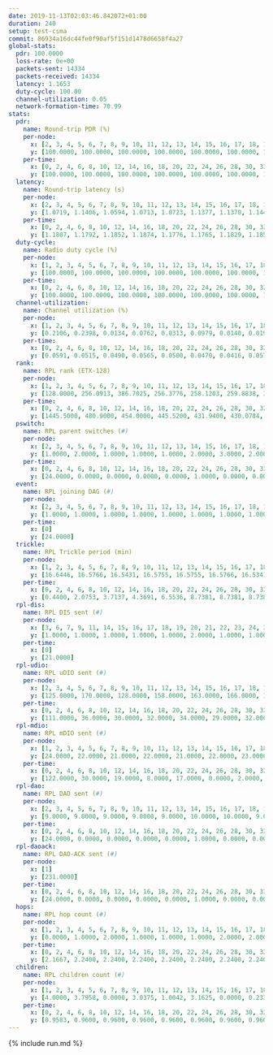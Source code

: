 ```yaml
---
date: 2019-11-13T02:03:46.842072+01:00
duration: 240
setup: test-csma
commit: 86934a16dc44fe0f90af5f151d1478d6658f4a27
global-stats:
  pdr: 100.0000
  loss-rate: 0e+00
  packets-sent: 14334
  packets-received: 14334
  latency: 1.1653
  duty-cycle: 100.00
  channel-utilization: 0.05
  network-formation-time: 70.99
stats:
  pdr:
    name: Round-trip PDR (%)
    per-node:
      x: [2, 3, 4, 5, 6, 7, 8, 9, 10, 11, 12, 13, 14, 15, 16, 17, 18, 19, 20, 21, 22, 23, 24, 25]
      y: [100.0000, 100.0000, 100.0000, 100.0000, 100.0000, 100.0000, 100.0000, 100.0000, 100.0000, 100.0000, 100.0000, 100.0000, 100.0000, 100.0000, 100.0000, 100.0000, 100.0000, 100.0000, 100.0000, 100.0000, 100.0000, 100.0000, 100.0000, 100.0000]
    per-time:
      x: [0, 2, 4, 6, 8, 10, 12, 14, 16, 18, 20, 22, 24, 26, 28, 30, 32, 34, 36, 38, 40, 42, 44, 46, 48, 50, 52, 54, 56, 58, 60, 62, 64, 66, 68, 70, 72, 74, 76, 78, 80, 82, 84, 86, 88, 90, 92, 94, 96, 98, 100, 102, 104, 106, 108, 110, 112, 114, 116, 118, 120, 122, 124, 126, 128, 130, 132, 134, 136, 138, 140, 142, 144, 146, 148, 150, 152, 154, 156, 158, 160, 162, 164, 166, 168, 170, 172, 174, 176, 178, 180, 182, 184, 186, 188, 190, 192, 194, 196, 198, 200, 202, 204, 206, 208, 210, 212, 214, 216, 218, 220, 222, 224, 226, 228, 230, 232, 234, 236, 238, 240]
      y: [100.0000, 100.0000, 100.0000, 100.0000, 100.0000, 100.0000, 100.0000, 100.0000, 100.0000, 100.0000, 100.0000, 100.0000, 100.0000, 100.0000, 100.0000, 100.0000, 100.0000, 100.0000, 100.0000, 100.0000, 100.0000, 100.0000, 100.0000, 100.0000, 100.0000, 100.0000, 100.0000, 100.0000, 100.0000, 100.0000, 100.0000, 100.0000, 100.0000, 100.0000, 100.0000, 100.0000, 100.0000, 100.0000, 100.0000, 100.0000, 100.0000, 100.0000, 100.0000, 100.0000, 100.0000, 100.0000, 100.0000, 100.0000, 100.0000, 100.0000, 100.0000, 100.0000, 100.0000, 100.0000, 100.0000, 100.0000, 100.0000, 100.0000, 100.0000, 100.0000, 100.0000, 100.0000, 100.0000, 100.0000, 100.0000, 100.0000, 100.0000, 100.0000, 100.0000, 100.0000, 100.0000, 100.0000, 100.0000, 100.0000, 100.0000, 100.0000, 100.0000, 100.0000, 100.0000, 100.0000, 100.0000, 100.0000, 100.0000, 100.0000, 100.0000, 100.0000, 100.0000, 100.0000, 100.0000, 100.0000, 100.0000, 100.0000, 100.0000, 100.0000, 100.0000, 100.0000, 100.0000, 100.0000, 100.0000, 100.0000, 100.0000, 100.0000, 100.0000, 100.0000, 100.0000, 100.0000, 100.0000, 100.0000, 100.0000, 100.0000, 100.0000, 100.0000, 100.0000, 100.0000, 100.0000, 100.0000, 100.0000, 100.0000, 100.0000, 100.0000, null]
  latency:
    name: Round-trip latency (s)
    per-node:
      x: [2, 3, 4, 5, 6, 7, 8, 9, 10, 11, 12, 13, 14, 15, 16, 17, 18, 19, 20, 21, 22, 23, 24, 25]
      y: [1.0719, 1.1406, 1.0594, 1.0713, 1.0723, 1.1377, 1.1370, 1.1449, 1.1259, 1.1398, 1.1431, 1.1453, 1.2095, 1.1451, 1.1478, 1.1445, 1.2127, 1.2131, 1.2120, 1.2130, 1.2167, 1.2892, 1.3047, 1.2896]
    per-time:
      x: [0, 2, 4, 6, 8, 10, 12, 14, 16, 18, 20, 22, 24, 26, 28, 30, 32, 34, 36, 38, 40, 42, 44, 46, 48, 50, 52, 54, 56, 58, 60, 62, 64, 66, 68, 70, 72, 74, 76, 78, 80, 82, 84, 86, 88, 90, 92, 94, 96, 98, 100, 102, 104, 106, 108, 110, 112, 114, 116, 118, 120, 122, 124, 126, 128, 130, 132, 134, 136, 138, 140, 142, 144, 146, 148, 150, 152, 154, 156, 158, 160, 162, 164, 166, 168, 170, 172, 174, 176, 178, 180, 182, 184, 186, 188, 190, 192, 194, 196, 198, 200, 202, 204, 206, 208, 210, 212, 214, 216, 218, 220, 222, 224, 226, 228, 230, 232, 234, 236, 238, 240]
      y: [1.1807, 1.1792, 1.1852, 1.1874, 1.1776, 1.1765, 1.1829, 1.1852, 1.1822, 1.1718, 1.1762, 1.1798, 1.1844, 1.1820, 1.1646, 1.1815, 1.1774, 1.1793, 1.1862, 1.1867, 1.1707, 1.1829, 1.1737, 1.1884, 1.1726, 1.1652, 1.1756, 1.1849, 1.1599, 1.1715, 1.1778, 1.1801, 1.1708, 1.1773, 1.1728, 1.1655, 1.1764, 1.1792, 1.1762, 1.1773, 1.1759, 1.1705, 1.1376, 1.1694, 1.1508, 1.1506, 1.1815, 1.1744, 1.1774, 1.1713, 1.1753, 1.1849, 1.1738, 1.1747, 1.1607, 1.1626, 1.1696, 1.1605, 1.1650, 1.1596, 1.1565, 1.1730, 1.1536, 1.1675, 1.1572, 1.1582, 1.1679, 1.1571, 1.1728, 1.1568, 1.1494, 1.1640, 1.1670, 1.1594, 1.1566, 1.1554, 1.1647, 1.1589, 1.1531, 1.1710, 1.1629, 1.1693, 1.1552, 1.1699, 1.1522, 1.1580, 1.1686, 1.1416, 1.1487, 1.1460, 1.1511, 1.1595, 1.1539, 1.1581, 1.1549, 1.1426, 1.1569, 1.1501, 1.1560, 1.1606, 1.1643, 1.1537, 1.1693, 1.1499, 1.1460, 1.1478, 1.1469, 1.1490, 1.1471, 1.1475, 1.1616, 1.1469, 1.1578, 1.1366, 1.1544, 1.1460, 1.1482, 1.1580, 1.1565, 1.1426, null]
  duty-cycle:
    name: Radio duty cycle (%)
    per-node:
      x: [1, 2, 3, 4, 5, 6, 7, 8, 9, 10, 11, 12, 13, 14, 15, 16, 17, 18, 19, 20, 21, 22, 23, 24, 25]
      y: [100.0000, 100.0000, 100.0000, 100.0000, 100.0000, 100.0000, 100.0000, 100.0000, 100.0000, 100.0000, 100.0000, 100.0000, 100.0000, 100.0000, 100.0000, 100.0000, 100.0000, 100.0000, 100.0000, 100.0000, 100.0000, 100.0000, 100.0000, 100.0000, 100.0000]
    per-time:
      x: [0, 2, 4, 6, 8, 10, 12, 14, 16, 18, 20, 22, 24, 26, 28, 30, 32, 34, 36, 38, 40, 42, 44, 46, 48, 50, 52, 54, 56, 58, 60, 62, 64, 66, 68, 70, 72, 74, 76, 78, 80, 82, 84, 86, 88, 90, 92, 94, 96, 98, 100, 102, 104, 106, 108, 110, 112, 114, 116, 118, 120, 122, 124, 126, 128, 130, 132, 134, 136, 138, 140, 142, 144, 146, 148, 150, 152, 154, 156, 158, 160, 162, 164, 166, 168, 170, 172, 174, 176, 178, 180, 182, 184, 186, 188, 190, 192, 194, 196, 198, 200, 202, 204, 206, 208, 210, 212, 214, 216, 218, 220, 222, 224, 226, 228, 230, 232, 234, 236, 238]
      y: [100.0000, 100.0000, 100.0000, 100.0000, 100.0000, 100.0000, 100.0000, 100.0000, 100.0000, 100.0000, 100.0000, 100.0000, 100.0000, 100.0000, 100.0000, 100.0000, 100.0000, 100.0000, 100.0000, 100.0000, 100.0000, 100.0000, 100.0000, 100.0000, 100.0000, 100.0000, 100.0000, 100.0000, 100.0000, 100.0000, 100.0000, 100.0000, 100.0000, 100.0000, 100.0000, 100.0000, 100.0000, 100.0000, 100.0000, 100.0000, 100.0000, 100.0000, 100.0000, 100.0000, 100.0000, 100.0000, 100.0000, 100.0000, 100.0000, 100.0000, 100.0000, 100.0000, 100.0000, 100.0000, 100.0000, 100.0000, 100.0000, 100.0000, 100.0000, 100.0000, 100.0000, 100.0000, 100.0000, 100.0000, 100.0000, 100.0000, 100.0000, 100.0000, 100.0000, 100.0000, 100.0000, 100.0000, 100.0000, 100.0000, 100.0000, 100.0000, 100.0000, 100.0000, 100.0000, 100.0000, 100.0000, 100.0000, 100.0000, 100.0000, 100.0000, 100.0000, 100.0000, 100.0000, 100.0000, 100.0000, 100.0000, 100.0000, 100.0000, 100.0000, 100.0000, 100.0000, 100.0000, 100.0000, 100.0000, 100.0000, 100.0000, 100.0000, 100.0000, 100.0000, 100.0000, 100.0000, 100.0000, 100.0000, 100.0000, 100.0000, 100.0000, 100.0000, 100.0000, 100.0000, 100.0000, 100.0000, 100.0000, 100.0000, 100.0000, 100.0000]
  channel-utilization:
    name: Channel utilization (%)
    per-node:
      x: [1, 2, 3, 4, 5, 6, 7, 8, 9, 10, 11, 12, 13, 14, 15, 16, 17, 18, 19, 20, 21, 22, 23, 24, 25]
      y: [0.2106, 0.2398, 0.0134, 0.0762, 0.0313, 0.0979, 0.0140, 0.0194, 0.0181, 0.0146, 0.0202, 0.0154, 0.0144, 0.0139, 0.0983, 0.0999, 0.0278, 0.0272, 0.0335, 0.0394, 0.0174, 0.0200, 0.0142, 0.0147, 0.0150]
    per-time:
      x: [0, 2, 4, 6, 8, 10, 12, 14, 16, 18, 20, 22, 24, 26, 28, 30, 32, 34, 36, 38, 40, 42, 44, 46, 48, 50, 52, 54, 56, 58, 60, 62, 64, 66, 68, 70, 72, 74, 76, 78, 80, 82, 84, 86, 88, 90, 92, 94, 96, 98, 100, 102, 104, 106, 108, 110, 112, 114, 116, 118, 120, 122, 124, 126, 128, 130, 132, 134, 136, 138, 140, 142, 144, 146, 148, 150, 152, 154, 156, 158, 160, 162, 164, 166, 168, 170, 172, 174, 176, 178, 180, 182, 184, 186, 188, 190, 192, 194, 196, 198, 200, 202, 204, 206, 208, 210, 212, 214, 216, 218, 220, 222, 224, 226, 228, 230, 232, 234, 236, 238]
      y: [0.0591, 0.0515, 0.0490, 0.0565, 0.0500, 0.0470, 0.0416, 0.0571, 0.0479, 0.0439, 0.0507, 0.0484, 0.0465, 0.0486, 0.0595, 0.0483, 0.0461, 0.0475, 0.0493, 0.0446, 0.0502, 0.0479, 0.0479, 0.0506, 0.0495, 0.0472, 0.0445, 0.0491, 0.0569, 0.0488, 0.0455, 0.0556, 0.0499, 0.0497, 0.0488, 0.0462, 0.0462, 0.0478, 0.0486, 0.0493, 0.0497, 0.0467, 0.0511, 0.0505, 0.0476, 0.0433, 0.0479, 0.0464, 0.0495, 0.0499, 0.0493, 0.0485, 0.0501, 0.0475, 0.0478, 0.0447, 0.0509, 0.0544, 0.0489, 0.0460, 0.0463, 0.0483, 0.0456, 0.0512, 0.0455, 0.0456, 0.0469, 0.0454, 0.0488, 0.0489, 0.0496, 0.0512, 0.0498, 0.0500, 0.0462, 0.0427, 0.0472, 0.0480, 0.0483, 0.0461, 0.0482, 0.0483, 0.0464, 0.0501, 0.0474, 0.0513, 0.0509, 0.0473, 0.0459, 0.0434, 0.0484, 0.0462, 0.0497, 0.0449, 0.0480, 0.0452, 0.0474, 0.0478, 0.0467, 0.0487, 0.0502, 0.0502, 0.0496, 0.0443, 0.0463, 0.0492, 0.0456, 0.0450, 0.0451, 0.0436, 0.0477, 0.0449, 0.0457, 0.0503, 0.0494, 0.0464, 0.0459, 0.0486, 0.0429, 0.0523]
  rank:
    name: RPL rank (ETX-128)
    per-node:
      x: [1, 2, 3, 4, 5, 6, 7, 8, 9, 10, 11, 12, 13, 14, 15, 16, 17, 18, 19, 20, 21, 22, 23, 24, 25]
      y: [128.0000, 256.0913, 386.7025, 256.3776, 258.1203, 259.8838, 390.9793, 392.2181, 397.2438, 387.2365, 391.2241, 398.4959, 398.6224, 521.3699, 395.1860, 394.3154, 395.9668, 523.0610, 526.1844, 525.2398, 528.3786, 532.5144, 918.7347, 663.3320, 666.5082]
    per-time:
      x: [0, 2, 4, 6, 8, 10, 12, 14, 16, 18, 20, 22, 24, 26, 28, 30, 32, 34, 36, 38, 40, 42, 44, 46, 48, 50, 52, 54, 56, 58, 60, 62, 64, 66, 68, 70, 72, 74, 76, 78, 80, 82, 84, 86, 88, 90, 92, 94, 96, 98, 100, 102, 104, 106, 108, 110, 112, 114, 116, 118, 120, 122, 124, 126, 128, 130, 132, 134, 136, 138, 140, 142, 144, 146, 148, 150, 152, 154, 156, 158, 160, 162, 164, 166, 168, 170, 172, 174, 176, 178, 180, 182, 184, 186, 188, 190, 192, 194, 196, 198, 200, 202, 204, 206, 208, 210, 212, 214, 216, 218, 220, 222, 224, 226, 228, 230, 232, 234, 236, 238]
      y: [1445.5000, 480.9000, 454.0000, 445.5200, 431.9400, 430.0784, 423.7000, 426.8800, 424.3800, 422.8600, 421.3400, 421.6400, 423.0800, 425.8000, 427.0600, 426.6400, 423.2000, 423.5200, 422.6800, 423.5400, 423.1400, 423.2800, 427.1000, 426.5400, 425.8200, 426.8400, 424.8600, 423.2000, 422.7059, 423.5800, 429.5882, 424.8800, 425.2400, 430.7885, 424.5400, 425.5400, 424.2200, 424.2200, 425.1400, 423.7800, 424.5600, 425.1000, 429.9412, 426.5000, 429.6275, 427.8846, 424.5400, 425.6600, 425.3400, 428.2745, 423.4600, 426.9608, 424.8600, 427.3269, 421.0800, 421.8600, 430.9423, 422.1400, 425.1200, 423.5200, 423.6400, 424.7200, 427.1887, 424.9800, 426.6078, 422.4000, 421.9200, 423.9000, 422.9020, 423.3800, 429.1961, 424.3400, 424.2400, 429.2885, 422.9216, 419.8200, 419.6200, 419.8000, 422.1200, 421.2200, 421.6400, 423.2000, 421.4902, 426.4038, 420.3400, 420.0784, 418.7000, 418.4200, 418.1600, 419.5000, 418.9216, 420.3725, 419.7451, 418.8600, 422.0200, 421.0784, 419.0600, 420.0200, 420.1200, 420.6863, 418.2000, 418.7800, 419.0000, 418.0600, 417.6000, 422.8431, 417.1000, 417.4000, 416.3000, 416.1800, 417.1200, 416.5800, 417.2200, 419.1000, 421.9000, 423.1000, 422.1200, 421.7843, 424.2222, 418.5200]
  pswitch:
    name: RPL parent switches (#)
    per-node:
      x: [2, 3, 4, 5, 6, 7, 8, 9, 10, 11, 12, 13, 14, 15, 16, 17, 18, 19, 20, 21, 22, 23, 24, 25]
      y: [1.0000, 2.0000, 1.0000, 1.0000, 1.0000, 2.0000, 3.0000, 2.0000, 1.0000, 1.0000, 2.0000, 1.0000, 6.0000, 2.0000, 1.0000, 1.0000, 6.0000, 4.0000, 6.0000, 3.0000, 3.0000, 5.0000, 4.0000, 4.0000]
    per-time:
      x: [0, 2, 4, 6, 8, 10, 12, 14, 16, 18, 20, 22, 24, 26, 28, 30, 32, 34, 36, 38, 40, 42, 44, 46, 48, 50, 52, 54, 56, 58, 60, 62, 64, 66, 68, 70, 72, 74, 76, 78, 80, 82, 84, 86, 88, 90, 92, 94, 96, 98, 100, 102, 104, 106, 108, 110, 112, 114, 116, 118, 120, 122, 124, 126, 128, 130, 132, 134, 136, 138, 140, 142, 144, 146, 148, 150, 152, 154, 156, 158, 160, 162, 164, 166, 168, 170, 172, 174, 176, 178, 180, 182, 184, 186, 188, 190, 192, 194, 196, 198, 200, 202, 204, 206, 208, 210, 212, 214, 216, 218, 220, 222, 224, 226, 228, 230, 232, 234, 236]
      y: [24.0000, 0.0000, 0.0000, 0.0000, 0.0000, 1.0000, 0.0000, 0.0000, 0.0000, 0.0000, 0.0000, 0.0000, 0.0000, 0.0000, 0.0000, 0.0000, 0.0000, 0.0000, 0.0000, 0.0000, 0.0000, 0.0000, 0.0000, 0.0000, 0.0000, 0.0000, 0.0000, 0.0000, 1.0000, 0.0000, 1.0000, 0.0000, 0.0000, 2.0000, 0.0000, 0.0000, 0.0000, 0.0000, 0.0000, 0.0000, 0.0000, 0.0000, 1.0000, 0.0000, 1.0000, 2.0000, 0.0000, 0.0000, 0.0000, 1.0000, 0.0000, 1.0000, 0.0000, 2.0000, 0.0000, 0.0000, 2.0000, 0.0000, 0.0000, 0.0000, 0.0000, 0.0000, 3.0000, 0.0000, 1.0000, 0.0000, 0.0000, 0.0000, 1.0000, 0.0000, 1.0000, 0.0000, 0.0000, 2.0000, 1.0000, 0.0000, 0.0000, 0.0000, 0.0000, 0.0000, 0.0000, 0.0000, 1.0000, 2.0000, 0.0000, 1.0000, 0.0000, 0.0000, 0.0000, 0.0000, 1.0000, 1.0000, 1.0000, 0.0000, 0.0000, 1.0000, 0.0000, 0.0000, 0.0000, 1.0000, 0.0000, 0.0000, 0.0000, 0.0000, 0.0000, 1.0000, 0.0000, 0.0000, 0.0000, 0.0000, 0.0000, 0.0000, 0.0000, 0.0000, 0.0000, 0.0000, 0.0000, 1.0000, 4.0000]
  event:
    name: RPL joining DAG (#)
    per-node:
      x: [2, 3, 4, 5, 6, 7, 8, 9, 10, 11, 12, 13, 14, 15, 16, 17, 18, 19, 20, 21, 22, 23, 24, 25]
      y: [1.0000, 1.0000, 1.0000, 1.0000, 1.0000, 1.0000, 1.0000, 1.0000, 1.0000, 1.0000, 1.0000, 1.0000, 1.0000, 1.0000, 1.0000, 1.0000, 1.0000, 1.0000, 1.0000, 1.0000, 1.0000, 1.0000, 1.0000, 1.0000]
    per-time:
      x: [0]
      y: [24.0000]
  trickle:
    name: RPL Trickle period (min)
    per-node:
      x: [1, 2, 3, 4, 5, 6, 7, 8, 9, 10, 11, 12, 13, 14, 15, 16, 17, 18, 19, 20, 21, 22, 23, 24, 25]
      y: [16.6446, 16.5766, 16.5431, 16.5755, 16.5755, 16.5766, 16.5341, 16.5829, 16.5792, 16.5755, 16.5766, 16.5341, 16.5302, 16.5139, 16.5341, 16.5302, 16.5302, 16.5444, 16.5418, 16.5488, 16.5329, 16.5374, 16.5378, 16.5340, 16.5365]
    per-time:
      x: [0, 2, 4, 6, 8, 10, 12, 14, 16, 18, 20, 22, 24, 26, 28, 30, 32, 34, 36, 38, 40, 42, 44, 46, 48, 50, 52, 54, 56, 58, 60, 62, 64, 66, 68, 70, 72, 74, 76, 78, 80, 82, 84, 86, 88, 90, 92, 94, 96, 98, 100, 102, 104, 106, 108, 110, 112, 114, 116, 118, 120, 122, 124, 126, 128, 130, 132, 134, 136, 138, 140, 142, 144, 146, 148, 150, 152, 154, 156, 158, 160, 162, 164, 166, 168, 170, 172, 174, 176, 178, 180, 182, 184, 186, 188, 190, 192, 194, 196, 198, 200, 202, 204, 206, 208, 210, 212, 214, 216, 218, 220, 222, 224, 226, 228, 230, 232, 234, 236, 238]
      y: [0.4400, 2.0753, 3.7137, 4.3691, 6.5536, 8.7381, 8.7381, 8.7381, 10.3110, 17.4763, 17.4763, 17.4763, 17.4763, 17.4763, 17.4763, 17.4763, 17.4763, 17.4763, 17.4763, 17.4763, 17.4763, 17.4763, 17.4763, 17.4763, 17.4763, 17.4763, 17.4763, 17.4763, 17.4763, 17.4763, 17.4763, 17.4763, 17.4763, 17.4763, 17.4763, 17.4763, 17.4763, 17.4763, 17.4763, 17.4763, 17.4763, 17.4763, 17.4763, 17.4763, 17.4763, 17.4763, 17.4763, 17.4763, 17.4763, 17.4763, 17.4763, 17.4763, 17.4763, 17.4763, 17.4763, 17.4763, 17.4763, 17.4763, 17.4763, 17.4763, 17.4763, 17.4763, 17.4763, 17.4763, 17.4763, 17.4763, 17.4763, 17.4763, 17.4763, 17.4763, 17.4763, 17.4763, 17.4763, 17.4763, 17.4763, 17.4763, 17.4763, 17.4763, 17.4763, 17.4763, 17.4763, 17.4763, 17.4763, 17.4763, 17.4763, 17.4763, 17.4763, 17.4763, 17.4763, 17.4763, 17.4763, 17.4763, 17.4763, 17.4763, 17.4763, 17.4763, 17.4763, 17.4763, 17.4763, 17.4763, 17.4763, 17.4763, 17.4763, 17.4763, 17.4763, 17.4763, 17.4763, 17.4763, 17.4763, 17.4763, 17.4763, 17.4763, 17.4763, 17.4763, 17.4763, 17.4763, 17.4763, 17.4763, 17.4763, 17.4763]
  rpl-dis:
    name: RPL DIS sent (#)
    per-node:
      x: [3, 6, 7, 9, 11, 14, 15, 16, 17, 18, 19, 20, 21, 22, 23, 24, 25]
      y: [1.0000, 1.0000, 1.0000, 1.0000, 1.0000, 2.0000, 1.0000, 1.0000, 1.0000, 2.0000, 1.0000, 1.0000, 1.0000, 1.0000, 2.0000, 2.0000, 1.0000]
    per-time:
      x: [0]
      y: [21.0000]
  rpl-udio:
    name: RPL uDIO sent (#)
    per-node:
      x: [2, 3, 4, 5, 6, 7, 8, 9, 10, 11, 12, 13, 14, 15, 16, 17, 18, 19, 20, 21, 22, 23, 24, 25]
      y: [125.0000, 170.0000, 128.0000, 158.0000, 163.0000, 166.0000, 167.0000, 167.0000, 172.0000, 170.0000, 171.0000, 163.0000, 166.0000, 156.0000, 168.0000, 164.0000, 166.0000, 167.0000, 169.0000, 162.0000, 167.0000, 172.0000, 162.0000, 164.0000]
    per-time:
      x: [0, 2, 4, 6, 8, 10, 12, 14, 16, 18, 20, 22, 24, 26, 28, 30, 32, 34, 36, 38, 40, 42, 44, 46, 48, 50, 52, 54, 56, 58, 60, 62, 64, 66, 68, 70, 72, 74, 76, 78, 80, 82, 84, 86, 88, 90, 92, 94, 96, 98, 100, 102, 104, 106, 108, 110, 112, 114, 116, 118, 120, 122, 124, 126, 128, 130, 132, 134, 136, 138, 140, 142, 144, 146, 148, 150, 152, 154, 156, 158, 160, 162, 164, 166, 168, 170, 172, 174, 176, 178, 180, 182, 184, 186, 188, 190, 192, 194, 196, 198, 200, 202, 204, 206, 208, 210, 212, 214, 216, 218, 220, 222, 224, 226, 228, 230, 232, 234, 236, 238, 240]
      y: [111.0000, 36.0000, 30.0000, 32.0000, 34.0000, 29.0000, 32.0000, 30.0000, 32.0000, 30.0000, 35.0000, 33.0000, 30.0000, 34.0000, 29.0000, 32.0000, 33.0000, 32.0000, 32.0000, 31.0000, 26.0000, 31.0000, 31.0000, 35.0000, 35.0000, 28.0000, 36.0000, 30.0000, 27.0000, 32.0000, 35.0000, 31.0000, 32.0000, 34.0000, 29.0000, 32.0000, 30.0000, 31.0000, 36.0000, 37.0000, 30.0000, 32.0000, 26.0000, 31.0000, 28.0000, 38.0000, 31.0000, 31.0000, 36.0000, 27.0000, 29.0000, 30.0000, 31.0000, 34.0000, 33.0000, 30.0000, 30.0000, 31.0000, 31.0000, 26.0000, 36.0000, 33.0000, 32.0000, 31.0000, 34.0000, 30.0000, 30.0000, 28.0000, 37.0000, 34.0000, 33.0000, 29.0000, 33.0000, 31.0000, 33.0000, 34.0000, 31.0000, 39.0000, 32.0000, 36.0000, 31.0000, 25.0000, 30.0000, 31.0000, 37.0000, 29.0000, 35.0000, 31.0000, 30.0000, 32.0000, 33.0000, 32.0000, 34.0000, 29.0000, 35.0000, 31.0000, 34.0000, 30.0000, 34.0000, 34.0000, 32.0000, 31.0000, 36.0000, 26.0000, 34.0000, 37.0000, 30.0000, 30.0000, 34.0000, 34.0000, 30.0000, 30.0000, 28.0000, 33.0000, 32.0000, 32.0000, 38.0000, 29.0000, 32.0000, 29.0000, 3.0000]
  rpl-mdio:
    name: RPL mDIO sent (#)
    per-node:
      x: [1, 2, 3, 4, 5, 6, 7, 8, 9, 10, 11, 12, 13, 14, 15, 16, 17, 18, 19, 20, 21, 22, 23, 24, 25]
      y: [24.0000, 22.0000, 21.0000, 22.0000, 21.0000, 22.0000, 23.0000, 22.0000, 21.0000, 21.0000, 20.0000, 22.0000, 22.0000, 20.0000, 21.0000, 22.0000, 22.0000, 21.0000, 20.0000, 21.0000, 20.0000, 20.0000, 20.0000, 20.0000, 21.0000]
    per-time:
      x: [0, 2, 4, 6, 8, 10, 12, 14, 16, 18, 20, 22, 24, 26, 28, 30, 32, 34, 36, 38, 40, 42, 44, 46, 48, 50, 52, 54, 56, 58, 60, 62, 64, 66, 68, 70, 72, 74, 76, 78, 80, 82, 84, 86, 88, 90, 92, 94, 96, 98, 100, 102, 104, 106, 108, 110, 112, 114, 116, 118, 120, 122, 124, 126, 128, 130, 132, 134, 136, 138, 140, 142, 144, 146, 148, 150, 152, 154, 156, 158, 160, 162, 164, 166, 168, 170, 172, 174, 176, 178, 180, 182, 184, 186, 188, 190, 192, 194, 196, 198, 200, 202, 204, 206, 208, 210, 212, 214, 216, 218, 220, 222, 224, 226, 228, 230, 232, 234, 236, 238, 240]
      y: [122.0000, 30.0000, 19.0000, 8.0000, 17.0000, 0.0000, 2.0000, 14.0000, 9.0000, 0.0000, 0.0000, 0.0000, 0.0000, 5.0000, 1.0000, 8.0000, 5.0000, 6.0000, 0.0000, 0.0000, 0.0000, 0.0000, 5.0000, 11.0000, 7.0000, 2.0000, 0.0000, 0.0000, 0.0000, 0.0000, 0.0000, 4.0000, 11.0000, 7.0000, 3.0000, 0.0000, 0.0000, 0.0000, 0.0000, 3.0000, 8.0000, 8.0000, 3.0000, 3.0000, 0.0000, 0.0000, 0.0000, 0.0000, 4.0000, 4.0000, 5.0000, 8.0000, 4.0000, 0.0000, 0.0000, 0.0000, 0.0000, 5.0000, 8.0000, 7.0000, 4.0000, 1.0000, 0.0000, 0.0000, 0.0000, 1.0000, 4.0000, 7.0000, 6.0000, 6.0000, 1.0000, 0.0000, 0.0000, 0.0000, 2.0000, 1.0000, 8.0000, 3.0000, 11.0000, 0.0000, 0.0000, 0.0000, 0.0000, 8.0000, 1.0000, 10.0000, 2.0000, 4.0000, 0.0000, 0.0000, 0.0000, 0.0000, 1.0000, 4.0000, 9.0000, 8.0000, 3.0000, 0.0000, 0.0000, 0.0000, 2.0000, 7.0000, 7.0000, 4.0000, 4.0000, 1.0000, 0.0000, 0.0000, 0.0000, 2.0000, 3.0000, 5.0000, 9.0000, 6.0000, 0.0000, 0.0000, 0.0000, 0.0000, 2.0000, 7.0000, 1.0000]
  rpl-dao:
    name: RPL DAO sent (#)
    per-node:
      x: [2, 3, 4, 5, 6, 7, 8, 9, 10, 11, 12, 13, 14, 15, 16, 17, 18, 19, 20, 21, 22, 23, 24, 25]
      y: [9.0000, 9.0000, 9.0000, 9.0000, 9.0000, 10.0000, 10.0000, 9.0000, 9.0000, 9.0000, 9.0000, 9.0000, 11.0000, 10.0000, 9.0000, 9.0000, 11.0000, 10.0000, 11.0000, 10.0000, 10.0000, 10.0000, 10.0000, 10.0000]
    per-time:
      x: [0, 2, 4, 6, 8, 10, 12, 14, 16, 18, 20, 22, 24, 26, 28, 30, 32, 34, 36, 38, 40, 42, 44, 46, 48, 50, 52, 54, 56, 58, 60, 62, 64, 66, 68, 70, 72, 74, 76, 78, 80, 82, 84, 86, 88, 90, 92, 94, 96, 98, 100, 102, 104, 106, 108, 110, 112, 114, 116, 118, 120, 122, 124, 126, 128, 130, 132, 134, 136, 138, 140, 142, 144, 146, 148, 150, 152, 154, 156, 158, 160, 162, 164, 166, 168, 170, 172, 174, 176, 178, 180, 182, 184, 186, 188, 190, 192, 194, 196, 198, 200, 202, 204, 206, 208, 210, 212, 214, 216, 218, 220, 222, 224, 226, 228, 230, 232, 234, 236, 238]
      y: [24.0000, 0.0000, 0.0000, 0.0000, 0.0000, 1.0000, 0.0000, 0.0000, 0.0000, 0.0000, 0.0000, 0.0000, 0.0000, 0.0000, 23.0000, 0.0000, 0.0000, 0.0000, 0.0000, 1.0000, 0.0000, 0.0000, 0.0000, 0.0000, 0.0000, 0.0000, 0.0000, 0.0000, 21.0000, 2.0000, 1.0000, 0.0000, 0.0000, 2.0000, 1.0000, 0.0000, 0.0000, 0.0000, 0.0000, 0.0000, 0.0000, 0.0000, 10.0000, 10.0000, 1.0000, 2.0000, 0.0000, 1.0000, 0.0000, 1.0000, 0.0000, 1.0000, 0.0000, 2.0000, 0.0000, 0.0000, 7.0000, 13.0000, 0.0000, 0.0000, 0.0000, 0.0000, 3.0000, 1.0000, 1.0000, 1.0000, 0.0000, 0.0000, 1.0000, 0.0000, 2.0000, 15.0000, 0.0000, 2.0000, 1.0000, 0.0000, 2.0000, 0.0000, 1.0000, 1.0000, 0.0000, 0.0000, 2.0000, 2.0000, 1.0000, 10.0000, 3.0000, 1.0000, 1.0000, 0.0000, 2.0000, 2.0000, 2.0000, 1.0000, 0.0000, 1.0000, 1.0000, 0.0000, 1.0000, 9.0000, 5.0000, 0.0000, 1.0000, 0.0000, 1.0000, 3.0000, 1.0000, 1.0000, 0.0000, 1.0000, 0.0000, 1.0000, 1.0000, 2.0000, 12.0000, 0.0000, 1.0000, 1.0000, 4.0000, 2.0000]
  rpl-daoack:
    name: RPL DAO-ACK sent (#)
    per-node:
      x: [1]
      y: [231.0000]
    per-time:
      x: [0, 2, 4, 6, 8, 10, 12, 14, 16, 18, 20, 22, 24, 26, 28, 30, 32, 34, 36, 38, 40, 42, 44, 46, 48, 50, 52, 54, 56, 58, 60, 62, 64, 66, 68, 70, 72, 74, 76, 78, 80, 82, 84, 86, 88, 90, 92, 94, 96, 98, 100, 102, 104, 106, 108, 110, 112, 114, 116, 118, 120, 122, 124, 126, 128, 130, 132, 134, 136, 138, 140, 142, 144, 146, 148, 150, 152, 154, 156, 158, 160, 162, 164, 166, 168, 170, 172, 174, 176, 178, 180, 182, 184, 186, 188, 190, 192, 194, 196, 198, 200, 202, 204, 206, 208, 210, 212, 214, 216, 218, 220, 222, 224, 226, 228, 230, 232, 234, 236, 238]
      y: [24.0000, 0.0000, 0.0000, 0.0000, 0.0000, 1.0000, 0.0000, 0.0000, 0.0000, 0.0000, 0.0000, 0.0000, 0.0000, 0.0000, 23.0000, 0.0000, 0.0000, 0.0000, 0.0000, 1.0000, 0.0000, 0.0000, 0.0000, 0.0000, 0.0000, 0.0000, 0.0000, 0.0000, 21.0000, 2.0000, 1.0000, 0.0000, 0.0000, 2.0000, 1.0000, 0.0000, 0.0000, 0.0000, 0.0000, 0.0000, 0.0000, 0.0000, 9.0000, 11.0000, 1.0000, 2.0000, 0.0000, 1.0000, 0.0000, 1.0000, 0.0000, 1.0000, 0.0000, 2.0000, 0.0000, 0.0000, 7.0000, 13.0000, 0.0000, 0.0000, 0.0000, 0.0000, 3.0000, 1.0000, 1.0000, 1.0000, 0.0000, 0.0000, 1.0000, 0.0000, 2.0000, 15.0000, 0.0000, 2.0000, 1.0000, 0.0000, 2.0000, 0.0000, 1.0000, 1.0000, 0.0000, 0.0000, 2.0000, 2.0000, 1.0000, 10.0000, 3.0000, 1.0000, 1.0000, 0.0000, 2.0000, 2.0000, 2.0000, 1.0000, 0.0000, 1.0000, 1.0000, 0.0000, 1.0000, 9.0000, 5.0000, 0.0000, 1.0000, 0.0000, 1.0000, 3.0000, 1.0000, 1.0000, 0.0000, 1.0000, 0.0000, 1.0000, 1.0000, 2.0000, 12.0000, 0.0000, 1.0000, 1.0000, 4.0000, 2.0000]
  hops:
    name: RPL hop count (#)
    per-node:
      x: [1, 2, 3, 4, 5, 6, 7, 8, 9, 10, 11, 12, 13, 14, 15, 16, 17, 18, 19, 20, 21, 22, 23, 24, 25]
      y: [0.0000, 1.0000, 2.0000, 1.0000, 1.0000, 1.0000, 2.0000, 2.0000, 2.0000, 2.0000, 2.0000, 2.0000, 2.0000, 3.0000, 2.0000, 2.0000, 2.0000, 3.0000, 3.0000, 3.0000, 3.0000, 3.0000, 4.0000, 4.0000, 4.0000]
    per-time:
      x: [0, 2, 4, 6, 8, 10, 12, 14, 16, 18, 20, 22, 24, 26, 28, 30, 32, 34, 36, 38, 40, 42, 44, 46, 48, 50, 52, 54, 56, 58, 60, 62, 64, 66, 68, 70, 72, 74, 76, 78, 80, 82, 84, 86, 88, 90, 92, 94, 96, 98, 100, 102, 104, 106, 108, 110, 112, 114, 116, 118, 120, 122, 124, 126, 128, 130, 132, 134, 136, 138, 140, 142, 144, 146, 148, 150, 152, 154, 156, 158, 160, 162, 164, 166, 168, 170, 172, 174, 176, 178, 180, 182, 184, 186, 188, 190, 192, 194, 196, 198, 200, 202, 204, 206, 208, 210, 212, 214, 216, 218, 220, 222, 224, 226, 228, 230, 232, 234, 236, 238]
      y: [2.1667, 2.2400, 2.2400, 2.2400, 2.2400, 2.2400, 2.2400, 2.2400, 2.2400, 2.2400, 2.2400, 2.2400, 2.2400, 2.2400, 2.2400, 2.2400, 2.2400, 2.2400, 2.2400, 2.2400, 2.2400, 2.2400, 2.2400, 2.2400, 2.2400, 2.2400, 2.2400, 2.2400, 2.2400, 2.2400, 2.2400, 2.2400, 2.2400, 2.2400, 2.2400, 2.2400, 2.2400, 2.2400, 2.2400, 2.2400, 2.2400, 2.2400, 2.2400, 2.2400, 2.2400, 2.2400, 2.2400, 2.2400, 2.2400, 2.2400, 2.2400, 2.2400, 2.2400, 2.2400, 2.2400, 2.2400, 2.2400, 2.2400, 2.2400, 2.2400, 2.2400, 2.2400, 2.2400, 2.2400, 2.2400, 2.2400, 2.2400, 2.2400, 2.2400, 2.2400, 2.2400, 2.2400, 2.2400, 2.2400, 2.2400, 2.2400, 2.2400, 2.2400, 2.2400, 2.2400, 2.2400, 2.2400, 2.2400, 2.2400, 2.2400, 2.2400, 2.2400, 2.2400, 2.2400, 2.2400, 2.2400, 2.2400, 2.2400, 2.2400, 2.2400, 2.2400, 2.2400, 2.2400, 2.2400, 2.2400, 2.2400, 2.2400, 2.2400, 2.2400, 2.2400, 2.2400, 2.2400, 2.2400, 2.2400, 2.2400, 2.2400, 2.2400, 2.2400, 2.2400, 2.2400, 2.2400, 2.2400, 2.2400, 2.2400, 2.2400]
  children:
    name: RPL children count (#)
    per-node:
      x: [1, 2, 3, 4, 5, 6, 7, 8, 9, 10, 11, 12, 13, 14, 15, 16, 17, 18, 19, 20, 21, 22, 23, 24, 25]
      y: [4.0000, 3.7958, 0.0000, 3.0375, 1.0042, 3.1625, 0.0000, 0.2333, 0.1458, 0.0000, 0.2792, 0.0000, 0.0000, 0.0000, 2.8292, 2.1750, 0.3375, 0.5917, 0.7625, 1.2750, 0.1375, 0.2250, 0.0000, 0.0000, 0.0000]
    per-time:
      x: [0, 2, 4, 6, 8, 10, 12, 14, 16, 18, 20, 22, 24, 26, 28, 30, 32, 34, 36, 38, 40, 42, 44, 46, 48, 50, 52, 54, 56, 58, 60, 62, 64, 66, 68, 70, 72, 74, 76, 78, 80, 82, 84, 86, 88, 90, 92, 94, 96, 98, 100, 102, 104, 106, 108, 110, 112, 114, 116, 118, 120, 122, 124, 126, 128, 130, 132, 134, 136, 138, 140, 142, 144, 146, 148, 150, 152, 154, 156, 158, 160, 162, 164, 166, 168, 170, 172, 174, 176, 178, 180, 182, 184, 186, 188, 190, 192, 194, 196, 198, 200, 202, 204, 206, 208, 210, 212, 214, 216, 218, 220, 222, 224, 226, 228, 230, 232, 234, 236, 238]
      y: [0.9583, 0.9600, 0.9600, 0.9600, 0.9600, 0.9600, 0.9600, 0.9600, 0.9600, 0.9600, 0.9600, 0.9600, 0.9600, 0.9600, 0.9600, 0.9600, 0.9600, 0.9600, 0.9600, 0.9600, 0.9600, 0.9600, 0.9600, 0.9600, 0.9600, 0.9600, 0.9600, 0.9600, 0.9600, 0.9600, 0.9600, 0.9600, 0.9600, 0.9600, 0.9600, 0.9600, 0.9600, 0.9600, 0.9600, 0.9600, 0.9600, 0.9600, 0.9600, 0.9600, 0.9600, 0.9600, 0.9600, 0.9600, 0.9600, 0.9600, 0.9600, 0.9600, 0.9600, 0.9600, 0.9600, 0.9600, 0.9600, 0.9600, 0.9600, 0.9600, 0.9600, 0.9600, 0.9600, 0.9600, 0.9600, 0.9600, 0.9600, 0.9600, 0.9600, 0.9600, 0.9600, 0.9600, 0.9600, 0.9600, 0.9600, 0.9600, 0.9600, 0.9600, 0.9600, 0.9600, 0.9600, 0.9600, 0.9600, 0.9600, 0.9600, 0.9600, 0.9600, 0.9600, 0.9600, 0.9600, 0.9600, 0.9600, 0.9600, 0.9600, 0.9600, 0.9600, 0.9600, 0.9600, 0.9600, 0.9600, 0.9600, 0.9600, 0.9600, 0.9600, 0.9600, 0.9600, 0.9600, 0.9600, 0.9600, 0.9600, 0.9600, 0.9600, 0.9600, 0.9600, 0.9600, 0.9600, 0.9600, 0.9600, 0.9600, 0.9600]
---
```


{% include run.md %}

